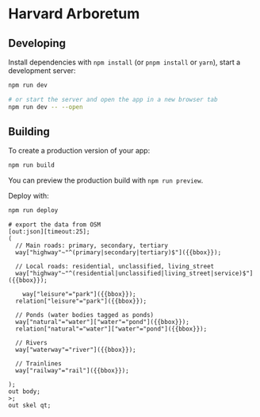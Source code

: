 # Harvard Arboretum

## Developing

Install dependencies with `npm install` (or `pnpm install` or `yarn`), start a development server:

```bash
npm run dev

# or start the server and open the app in a new browser tab
npm run dev -- --open
```

## Building

To create a production version of your app:

```bash
npm run build
```

You can preview the production build with `npm run preview`.

Deploy with:

```bash
npm run deploy
```


```
# export the data from OSM
[out:json][timeout:25];
(
  // Main roads: primary, secondary, tertiary
  way["highway"~"^(primary|secondary|tertiary)$"]({{bbox}});
  
  // Local roads: residential, unclassified, living_street
  way["highway"~"^(residential|unclassified|living_street|service)$"]({{bbox}});
 
    way["leisure"="park"]({{bbox}});
  relation["leisure"="park"]({{bbox}});
  
  // Ponds (water bodies tagged as ponds)
  way["natural"="water"]["water"="pond"]({{bbox}});
  relation["natural"="water"]["water"="pond"]({{bbox}});
  
  // Rivers
  way["waterway"="river"]({{bbox}});
  
  // Trainlines
  way["railway"="rail"]({{bbox}});

);
out body;
>;
out skel qt;


```